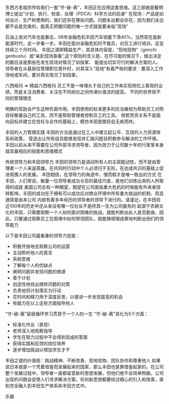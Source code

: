 东西方老祖宗传给我们一套"守-破-离"，丰田正在应用这套思维。这三部曲是戴明博士提出"计划、执行、检查、处理（PDCA）科学方法的前身"
在现场：产品是如何设计、生产和使用的，我们还存在哪些问题。问题永远都会存在，因为我们永远都不会是完美的，能真正把握问题的唯一方式就是要亲临"现场"

石油上涨对汽车也是暴击，08年金融危机丰田汽车销量下滑40%，当然现在是新能源时代，走一步看一步。丰田在面对金融危机时不裁员，对员工进行培训，足足持续三个月时间。
丰田之道即精益生产，其具体内容是，“现地现物”（genchi genbustu）或“亲赴现场查看”,这个原则的含义是，在尽可能的情况下，做出决定的都应该是那些在发生现场对情况了如指掌、
能提出切实可行的解决方案的人。领导者在从基层往管理职位晋升时，对其深入“现地”有着严格的要求：要深入工作场地或车间，要对真实情况了如指掌。

六西格玛 => 精益六西格玛
员工不是一味埋头于自己的工作来实现岗位上客观的业绩，而是关注消费者、关注在不同岗位之间传递价值流的提高。
不同的世界观不同的管理理念

明确的奖励会产生这种负面作用。丰田使用的标准更多的应当被视为帮助员工对照目标衡量自己的工具，而不是帮助管理者控制员工的工具。
倘若劳资关系不是面向目标并建立在信任与合作的基础上，模仿丰田意图将会无疾而终。

丰田的人力管理实践
丰田的方法是通过在工人中建立起公平、互信的人力资源体系和政策， 营造出让所有组员能够发现并汇报问题且积极参与解决的工作环境。
丰田以前从来不需要在公司外部寻求领导者，因为效力于公司数十年的行家里本身就具备相应的技能和思维模式

传统领导力和丰田领导力
丰田的领导力是调动所有人的主观能动性，而不是由管理者一个人来逞英雄。在共同的行动中个人必须归于无形。在达成共识的基础上促进周围人的发展。
丰田相信，在领导力的角逐中，慢而稳才是唯一胜出的方式
在丰田，人们常说，衡量一位领导者成功与否的最佳尺度，是他们训练出来的人所取得的成就
美国公司总有一种期望，期望在公司面临重大危机的时候能有外来者扭转乾坤。丰田的成功在于拥有可以成功应对商业环境中所有重大挑战的机制，而且通常是由本公司
内部有着多年经历的领导者的领导下进行的。请谨记，在丰田将近100年的历史中还从来没有哪一位社长不是终其一生为公司服务的
起源于农耕文化的丰田，只需要观察一个人如何面对困难的挑战，就能判断出此人是否勤奋。因此，只要通过观察员工在困境中如何带领团队，就能够顺理成章地判断出他们的领导能力

以下是丰田公司最看重的领导力技能：
- 积极开放地去观察公司的运营
- 主动聆听他人的真言
- 系统思维
- 了解每个人的优缺点
- 阐明问题并发现问题的根源
- 善于计划
- 创造性地找出根除问题的对策
- 负责地将计划落实为行动
- 花时间和精力用于深度反思，以便进一步发现提高的机会
- 有能力在以上这些方面指导他人

"守-破-离"层层循环学习贯穿于一个人的一生
"守-破-离"具化为5个方面：
- 标准化作业（表现）
- 老师深入地观察指导
- 学生在努力过程中不会得到现成的答案
- 获得实践和反馈的岗位培养
- 逐步增加挑战以增加学生才干


丰田之道的价值观：挑战精神、不断改善、现地现物、团队协作和尊重他人
如果说日本就是一个凭着借鉴而发展起来的国家，那么丰田也是靠借鉴起家的。在公司整个发展过程中，领导者一直都留意新的思想发展，但他们绝不会简单照搬。公司
出现的问题会促使人们寻求解决方案，任何新思想都要经过细心的引入和改善，直到完全融入到丰田生产体系和丰田方式中。

乐器